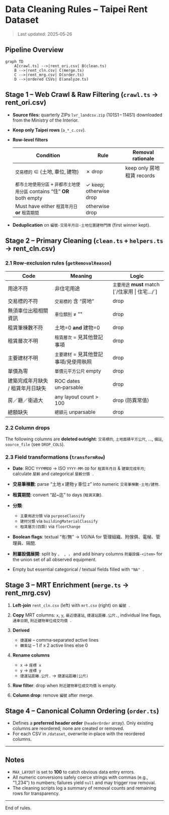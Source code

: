 # Data Cleaning Rules – Taipei Rent Dataset

> Last updated: 2025‑05‑26 &#x20;

## Pipeline Overview &#x20;

```mermaid
graph TD
    A[crawl.ts] -->|rent_ori.csv| B(clean.ts)
    B -->|rent_cln.csv| C(merge.ts)
    C -->|rent_mrg.csv| D(order.ts)
    D -->|ordered CSVs| E(analyze.ts)
```

## Stage 1 – Web Crawl & Raw Filtering (`crawl.ts` → **rent\_ori.csv**) &#x20;

* **Source files:** quarterly ZIPs `lvr_landcsv.zip` (101S1 – 114S1) downloaded from the Ministry of the Interior. &#x20;
* **Keep only Taipei rows** (`a_*_c.csv`). &#x20;
* **Row‑level filters**

  | Condition                                                                 | Rule                   | Removal rationale          |
  | ------------------------------------------------------------------------- | ---------------------- | -------------------------- |
  | `交易標的` ∈ {土地, 車位, 建物}                                           | ✗ drop                 | keep only 房地租賃 records |
  | `都市土地使用分區` + `非都市土地使用分區` contains “住” **OR** both empty | ✓ keep; otherwise drop |                            |
  | Must have either `租賃年月日` **or** `租賃期間`                           | otherwise drop         |                            |
* **Deduplication** on `編號‑交易年月日‑土地位置建物門牌` (first winner kept). &#x20;

## Stage 2 – Primary Cleaning (`clean.ts` + `helpers.ts` → **rent\_cln.csv**) &#x20;

### 2.1 Row‑exclusion rules (`getRemovalReason`) &#x20;

| Code                              | Meaning                                | Logic                                |
| --------------------------------- | -------------------------------------- | ------------------------------------ |
| 用途不符                          | 非住宅用途                             | `主要用途` **must** match [\`/住家用 \| 住宅…/\`] |
| 交易標的不符                      | `交易標的` 含 “房地”                   | drop                                 |
| 無須車位出租相關資訊              | `車位類別` ≠ ""                        | drop                                 |
| 租賃筆棟數不符                    | 土地=0 **and** 建物=0                  | drop                                 |
| 租賃層次不明                      | `租賃層次` = 見其他登記事項            | drop                                 |
| 主要建材不明                      | `主要建材` = 見其他登記事項/見使用執照 | drop                                 |
| 單價為零                          | `單價元平方公尺` empty                 | drop                                 |
| 建築完成年月缺失 / 租賃年月日缺失 | ROC dates un‑parsable                  | drop                                 |
| 房／廳／衛過大                    | any layout count > 100                 | drop (防異常值)                      |
| 總額缺失                          | `總額元` unparsable                    | drop                                 |

### 2.2 Column drops &#x20;

The following columns are **deleted outright**: `交易標的`, `土地面積平方公尺`, …, `備註`, `source_file` (see `DROP_COLS`). &#x20;

### 2.3 Field transformations (`transformRow`) &#x20;

* **Date**: ROC `YYYMMDD` → ISO `YYYY‑MM‑DD` for `租賃年月日` & `建築完成年月`; calculate `屋齡` and categorical `屋齡分類`  .
* **交易筆棟數**: parse “土地 x 建物 y 車位 z” into numeric `交易筆棟數‑土地/建物`.
* **租賃期間**: convert “起\~迄” to days (`租賃天數`).
* **分類**:

  * `主要用途分類` via `purposeClassify` &#x20;
  * `建材分類` via `buildingMaterialClassify` &#x20;
  * `租賃層次(四類)` via `floorChange` &#x20;
* **Boolean flags**: textual “有/無” → 1/0/NA for 管理組織、附傢俱、電梯、管理員、隔間.
* **附屬設備展開**: split by `、 , ，` and add binary columns `附屬設備‑<item>` for the union set of all observed equipment. &#x20;
* Empty but essential categorical / textual fields filled with `"NA"`  .

## Stage 3 – MRT Enrichment (`merge.ts` → **rent\_mrg.csv**) &#x20;

1. **Left‑join** `rent_cln.csv` (left) with `mrt.csv` (right) on `編號`  .
2. **Copy** MRT columns: `x`, `y`, `最近捷運站`, `捷運站距離.公尺.`, individual line flags, `通車日期`, `附近建物單位成交均價`  .
3. **Derived**

   * `捷運線` – comma‑separated active lines &#x20;
   * `轉乘站` – 1 if ≥ 2 active lines else 0 &#x20;
4. **Rename columns**

   * `x` → `座標 x` &#x20;
   * `y` → `座標 y` &#x20;
   * `捷運站距離.公尺.` → `捷運站距離(公尺)` &#x20;
5. **Row filter**: drop when `附近建物單位成交均價` is empty. &#x20;
6. **Column drop**: remove `編號` after merge. &#x20;

## Stage 4 – Canonical Column Ordering (`order.ts`) &#x20;

* Defines a **preferred header order** (`headerOrder` array). Only existing columns are reordered; none are created or removed. &#x20;
* For each CSV in `/dataset`, overwrite in‑place with the reordered columns. &#x20;

---

## Notes &#x20;

* `MAX_LAYOUT` is set to **100** to catch obvious data entry errors. &#x20;
* All numeric conversions safely coerce strings with commas (e.g., "1,234") to numbers; failures yield `null` and may trigger row removal. &#x20;
* The cleaning scripts log a summary of removal counts and remaining rows for transparency. &#x20;

---

End of rules.
